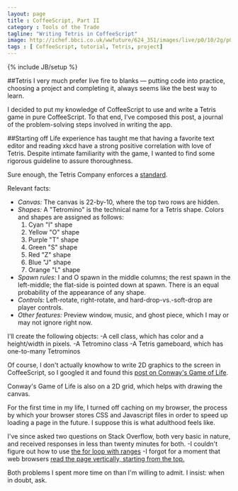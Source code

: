 ```yaml
---
layout: page
title : CoffeeScript, Part II
category : Tools of the Trade
tagline: "Writing Tetris in CoffeeScript"
image: http://ichef.bbci.co.uk/wwfuture/624_351/images/live/p0/10/2g/p0102gs2.jpg
tags : [ CoffeeScript, tutorial, Tetris, project]
---
```

{% include JB/setup %}

##Tetris
I very much prefer live fire to blanks &#8212; putting code into practice, choosing a project and completing it, always seems like the best way to learn.

I decided to put my knowledge of CoffeeScript to use and write a Tetris game in pure CoffeeScript.
To that end, I've composed this post, a journal of the problem-solving steps involved in writing the app.

##Starting off
Life experience has taught me that having a favorite text editor and reading xkcd have a strong positive correlation with love of Tetris.
Despite intimate familiarity with the game, I wanted to find some rigorous guideline to assure thoroughness.

Sure enough, the Tetris Company enforces a [standard](http://tetris.wikia.com/wiki/Tetris_Guideline).

Relevant facts:
- *Canvas:* The canvas is 22-by-10, where the top two rows are hidden.
- *Shapes:* A "Tetromino" is the technical name for a Tetris shape. Colors and shapes are assigned as follows:
  1. Cyan "I" shape
  2. Yellow "O" shape
  3. Purple "T" shape
  4. Green "S" shape
  5. Red "Z" shape
  6. Blue "J" shape
  7. Orange "L" shape
- *Spawn rules:* I and O spawn in the middle columns; the rest spawn in the left-middle; the flat-side is pointed down at spawn. There is an equal probability of the appearance of any shape.
- *Controls:* Left-rotate, right-rotate, and hard-drop-vs.-soft-drop are player controls.
- *Other features:* Preview window, music, and ghost piece, which I may or may not ignore right now.

I'll create the following objects:
-A cell class, which has color and a height/width in pixels.
-A Tetromino class
-A Tetris gameboard, which has one-to-many Tetrominos

Of course, I don't actually knowhow to write 2D graphics to the screen in CoffeeScript, so I googled it and found this [post on Conway's Game of Life](http://www.ibm.com/developerworks/library/wa-coffeescriptcanvas/).

Conway's Game of Life is also on a 2D grid, which helps with drawing the canvas.

For the first time in my life, I turned off caching on my browser, the process by which your browser stores CSS and Javascript files in order to speed up loading a page in the future. I suppose this is what adulthood feels like.

I've since asked two questions on Stack Overflow, both very basic in nature, and received responses in less than twenty minutes for both.
-I couldn't figure out how to use [the for loop with ranges](http://stackoverflow.com/questions/17396523/cannot-enter-coffeescript-for-loop)
-I forgot for a moment that web browsers [read the page vertically, starting from the top.](http://stackoverflow.com/questions/17255692/why-is-document-getelementbyid-returning-a-null-value)

Both problems I spent more time on than I'm willing to admit. I insist: when in doubt, ask.
